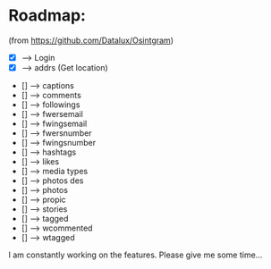 # Roadmap:

(from https://github.com/Datalux/Osintgram)

- [x] --> Login
- [x] --> addrs (Get location)
- [] --> captions
- [] --> comments
- [] --> followings
- [] --> fwersemail
- [] --> fwingsemail
- [] --> fwersnumber
- [] --> fwingsnumber
- [] --> hashtags
- [] --> likes
- [] --> media types
- [] --> photos des
- [] --> photos
- [] --> propic
- [] --> stories
- [] --> tagged
- [] --> wcommented
- [] --> wtagged


I am constantly working on the features. Please give me some time...
